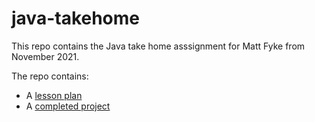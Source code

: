 # java-takehome

This repo contains the Java take home asssignment for Matt Fyke from November 2021.

The repo contains:
  - A [lesson plan](./01-spring-data-JPA-lesson/1-1-lessonplan.md)
  - A [completed project](./01-spring-data-JPA-lesson/activities/ledger-api)
